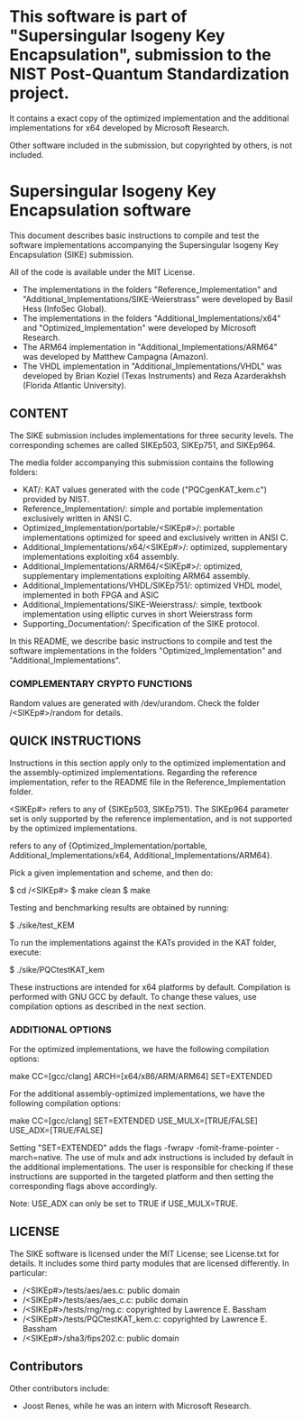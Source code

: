  
# This software is part of "Supersingular Isogeny Key Encapsulation", submission to the NIST Post-Quantum Standardization project.
It contains a exact copy of the optimized implementation and the additional implementations for x64 developed by Microsoft Research.

Other software included in the submission, but copyrighted by others, is not included.


# Supersingular Isogeny Key Encapsulation software

This document describes basic instructions to compile and test the
software implementations accompanying the Supersingular Isogeny Key
Encapsulation (SIKE) submission.

All of the code is available under the MIT License. 

- The implementations in the folders "Reference_Implementation" and
  "Additional_Implementations/SIKE-Weierstrass" were developed by Basil
  Hess (InfoSec Global).
- The implementations in the folders "Additional_Implementations/x64"
  and "Optimized_Implementation" were developed by Microsoft Research.
- The ARM64 implementation in "Additional_Implementations/ARM64" was
  developed by Matthew Campagna (Amazon).
- The VHDL implementation in "Additional_Implementations/VHDL" was
  developed by Brian Koziel (Texas Instruments) and Reza Azarderakhsh
  (Florida Atlantic University).


## CONTENT

The SIKE submission includes implementations for three security levels.
The corresponding schemes are called SIKEp503, SIKEp751, and SIKEp964.

The media folder accompanying this submission contains the following
folders:
 
- KAT/: KAT values generated with the code ("PQCgenKAT_kem.c") provided
  by NIST.
- Reference_Implementation/: simple and portable implementation
  exclusively written in ANSI C.
- Optimized_Implementation/portable/<SIKEp#>/: portable implementations
  optimized for speed and exclusively written in ANSI C.
- Additional_Implementations/x64/<SIKEp#>/: optimized, supplementary
  implementations exploiting x64 assembly.
- Additional_Implementations/ARM64/<SIKEp#>/: optimized, supplementary
  implementations exploiting ARM64 assembly.
- Additional_Implementations/VHDL/SIKEp751/: optimized VHDL model,
  implemented in both FPGA and ASIC 
- Additional_Implementations/SIKE-Weierstrass/: simple, textbook
  implementation using elliptic curves in short Weierstrass form
- Supporting_Documentation/: Specification of the SIKE protocol.

In this README, we describe basic instructions to compile and test the
software implementations in the folders "Optimized_Implementation" and
"Additional_Implementations".

### COMPLEMENTARY CRYPTO FUNCTIONS

Random values are generated with /dev/urandom. Check the folder
<implementation>/<SIKEp#>/random for details.


## QUICK INSTRUCTIONS

Instructions in this section apply only to the optimized implementation
and the assembly-optimized implementations.  Regarding the reference
implementation, refer to the README file in the Reference_Implementation
folder.

<SIKEp#> refers to any of {SIKEp503, SIKEp751}. The SIKEp964 parameter
set is only supported by the reference implementation, and is not
supported by the optimized implementations.

<implementation> refers to any of {Optimized_Implementation/portable,
Additional_Implementations/x64, Additional_Implementations/ARM64}.

Pick a given implementation and scheme, and then do:

$ cd <implementation>/<SIKEp#>
$ make clean
$ make

Testing and benchmarking results are obtained by running:

$ ./sike/test_KEM

To run the implementations against the KATs provided in the KAT folder,
execute:

$ ./sike/PQCtestKAT_kem

These instructions are intended for x64 platforms by default.
Compilation is performed with GNU GCC by default. To change these
values, use compilation options as described in the next section.


### ADDITIONAL OPTIONS

For the optimized implementations, we have the following compilation
options: 

make CC=[gcc/clang] ARCH=[x64/x86/ARM/ARM64] SET=EXTENDED

For the additional assembly-optimized implementations, we have the
following compilation options:

make CC=[gcc/clang] SET=EXTENDED USE_MULX=[TRUE/FALSE] USE_ADX=[TRUE/FALSE]

Setting "SET=EXTENDED" adds the flags -fwrapv -fomit-frame-pointer
-march=native. The use of mulx and adx instructions is included by
default in the additional implementations. The user is responsible for
checking if these instructions are supported in the targeted platform
and then setting the corresponding flags above accordingly.

Note: USE_ADX can only be set to TRUE if USE_MULX=TRUE.


## LICENSE

The SIKE software is licensed under the MIT License; see License.txt for
details.  It includes some third party modules that are licensed
differently. In particular:

- <implementation>/<SIKEp#>/tests/aes/aes.c: public domain
- <implementation>/<SIKEp#>/tests/aes/aes_c.c: public domain
- <implementation>/<SIKEp#>/tests/rng/rng.c: copyrighted by Lawrence E.
  Bassham 
- <implementation>/<SIKEp#>/tests/PQCtestKAT_kem.c: copyrighted by
  Lawrence E. Bassham 
- <implementation>/<SIKEp#>/sha3/fips202.c: public domain


## Contributors

Other contributors include:

- Joost Renes, while he was an intern with Microsoft Research.
